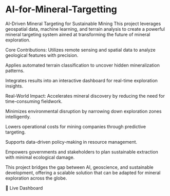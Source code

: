 # AI-for-Mineral-Targetting
AI-Driven Mineral Targeting for Sustainable Mining
This project leverages geospatial data, machine learning, and terrain analysis to create a powerful mineral targeting system aimed at transforming the future of mineral exploration.

 Core Contributions:
Utilizes remote sensing and spatial data to analyze geological features with precision.

Applies automated terrain classification to uncover hidden mineralization patterns.

Integrates results into an interactive dashboard for real-time exploration insights.

 Real-World Impact:
Accelerates mineral discovery by reducing the need for time-consuming fieldwork.

Minimizes environmental disruption by narrowing down exploration zones intelligently.

Lowers operational costs for mining companies through predictive targeting.

Supports data-driven policy-making in resource management.

Empowers governments and stakeholders to plan sustainable extraction with minimal ecological damage.

This project bridges the gap between AI, geoscience, and sustainable development, offering a scalable solution that can be adapted for mineral exploration across the globe.

🔗 Live Dashboard
